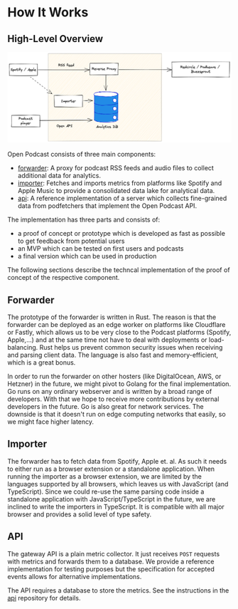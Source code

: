 # How It Works

## High-Level Overview

![High-Level Overview](_media/architecture.png)

Open Podcast consists of three main components:

- [forwarder]: A proxy for podcast RSS feeds and audio files to collect
  additional data for analytics.
- [importer](https://github.com/openpodcast/spotify-importer): Fetches and
  imports metrics from platforms like Spotify and Apple Music to provide a
  consolidated data lake for analytical data.
- [api]: A reference implementation of a server which collects fine-grained
  data from podfetchers that implement the Open Podcast API.

The implementation has three parts and consists of:

- a proof of concept or prototype which is developed as fast as possible to get
  feedback from potential users
- an MVP which can be tested on first users and podcasts
- a final version which can be used in production

The following sections describe the techncal implementation of the proof of
concept of the respective component.

## Forwarder

The prototype of the forwarder is written in Rust. The reason is
that the forwarder can be deployed as an edge worker on platforms like
Cloudflare or Fastly, which allows us to be very close to the Podcast platforms
(Spotify, Apple,...) and at the same time not have to deal with deployments or
load-balancing. Rust helps us prevent common security issues when receiving and
parsing client data. The language is also fast and memory-efficient, which is a
great bonus.

In order to run the forwarder on other hosters (like DigitalOcean, AWS, or
Hetzner) in the future, we might pivot to Golang for the final implementation.
Go runs on any ordinary webserver and is written by a broad range of developers.
With that we hope to receive more contributions by external developers in the
future. Go is also great for network services. The downside is that it doesn't
run on edge computing networks that easily, so we might face higher latency.

## Importer

The forwarder has to fetch data from Spotify, Apple et. al. As such it needs to
either run as a browser extension or a standalone application. When running the
importer as a browser extension, we are limited by the languages supported by
all browsers, which leaves us with JavaScript (and TypeScript). Since we could
re-use the same parsing code inside a standalone application with
JavaScript/TypeScript in the future, we are inclined to write the importers in
TypeScript. It is compatible with all major browser and provides a solid level
of type safety.

## API

The gateway API is a plain metric collector.
It just receives `POST` requests with metrics and forwards them to a
database.
We provide a reference implementation for testing purposes but the specification
for accepted events allows for alternative implementations.

The API requires a database to store the metrics.
See the instructions in the [api] repository for details.

[forwarder]: https://github.com/openpodcast/forwarder
[api]: https://github.com/openpodcast/api

